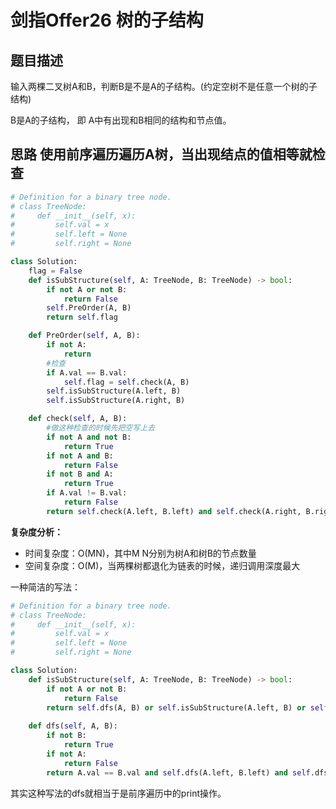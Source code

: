 # 剑指Offer26 树的子结构

## 题目描述

输入两棵二叉树A和B，判断B是不是A的子结构。(约定空树不是任意一个树的子结构)

B是A的子结构， 即 A中有出现和B相同的结构和节点值。

## 思路 使用前序遍历遍历A树，当出现结点的值相等就检查

```python
# Definition for a binary tree node.
# class TreeNode:
#     def __init__(self, x):
#         self.val = x
#         self.left = None
#         self.right = None

class Solution:
    flag = False
    def isSubStructure(self, A: TreeNode, B: TreeNode) -> bool:
        if not A or not B:
            return False
        self.PreOrder(A, B)
        return self.flag

    def PreOrder(self, A, B):
        if not A:
            return 
        #检查
        if A.val == B.val:
            self.flag = self.check(A, B)
        self.isSubStructure(A.left, B)
        self.isSubStructure(A.right, B)

    def check(self, A, B):
        #做这种检查的时候先把空写上去
        if not A and not B:
            return True
        if not A and B:
            return False
        if not B and A:
            return True
        if A.val != B.val:
            return False
        return self.check(A.left, B.left) and self.check(A.right, B.right)
```

**复杂度分析：**

- 时间复杂度：O(MN)，其中M N分别为树A和树B的节点数量
- 空间复杂度：O(M)，当两棵树都退化为链表的时候，递归调用深度最大

一种简洁的写法：

```python
# Definition for a binary tree node.
# class TreeNode:
#     def __init__(self, x):
#         self.val = x
#         self.left = None
#         self.right = None

class Solution:
    def isSubStructure(self, A: TreeNode, B: TreeNode) -> bool:
        if not A or not B:
            return False
        return self.dfs(A, B) or self.isSubStructure(A.left, B) or self.isSubStructure(A.right, B)
    
    def dfs(self, A, B):
        if not B:
            return True
        if not A:
            return False
        return A.val == B.val and self.dfs(A.left, B.left) and self.dfs(A.right, B.right)
```

其实这种写法的dfs就相当于是前序遍历中的print操作。